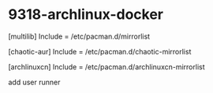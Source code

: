 # 9318-archlinux-docker

[multilib]
Include = /etc/pacman.d/mirrorlist

[chaotic-aur]
Include = /etc/pacman.d/chaotic-mirrorlist 

[archlinuxcn]
Include = /etc/pacman.d/archlinuxcn-mirrorlist

add user runner
